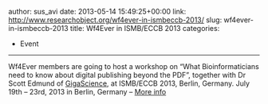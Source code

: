 author: sus_avi
date: 2013-05-14 15:49:25+00:00
link: http://www.researchobject.org/wf4ever-in-ismbeccb-2013/
slug: wf4ever-in-ismbeccb-2013
title: Wf4Ever in ISMB/ECCB 2013
categories:
- Event
---
Wf4Ever members are going to host a workshop on “What Bioinformaticians need to know about digital publishing beyond the PDF”, together with Dr Scott Edmund of [GigaScience](http://www.gigasciencejournal.com/), at ISMB/ECCB 2013, Berlin, Germany.
July 19th – 23rd, 2013 in Berlin, Germany – [More info](http://www.wf4ever-project.org/home_old/-/blogs/wf4ever-in-ismb-eccb-2013)

